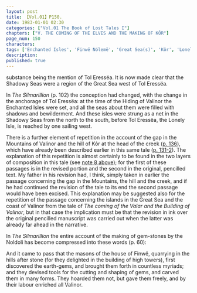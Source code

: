 ```yaml
---
layout: post
title: 【Vol.01】P150.
date: 1983-01-01 02:30
categories: ["Vol.01 The Book of Lost Tales I"]
chapters: ["V. THE COMING OF THE ELVES AND THE MAKING OF KÔR"]
page_num: 150
characters: 
tags: ['Enchanted Isles', 'Finwë Nólemë', 'Great Sea(s)', 'Kôr', 'Lonely Island', 'Lonely Isle', 'Mountains of Valinor', 'Noldoli']
description: 
published: true
---
```


<p style="text-indent: 0;">
substance being the mention of Tol Eressëa. It is now made clear that the Shadowy Seas were a region of the Great Sea west of Tol Eressëa.
</p>

In <I>The Silmarillion</I> (p. 102) the conception had changed, with the change in the anchorage of Tol Eressëa: at the time of the Hiding of Valinor the Enchanted Isles were set, and all the seas about them were filled with shadows and bewilderment. And these isles were strung as a net in the Shadowy Seas from the north to the south, before Tol Eressëa, the Lonely Isle, is reached by one sailing west.

There is a further element of repetition in the account of the gap in the Mountains of Valinor and the hill of Kôr at the head of the creek ([p. 136]({{site.baseurl}}/vol01-p146)), which have already been described earlier in this same tale ([p. 131-2]({{site.baseurl}}/vol01-p131)). The explanation of this repetition is almost certainly to be found in the two layers of composition in this tale (see [note 8 above]({{site.baseurl}}/vol01-p140)); for the first of these passages is in the revised portion and the second in the original, pencilled text. My father in his revision had, I think, simply taken in earlier the passage concerning the gap in the Mountains, the hill and the creek, and if he had continued the revision of the tale to its end the second passage would have been excised. This explanation may be suggested also for the repetition of the passage concerning the islands in the Great Sea and the coast of Valinor from the tale of <I>The coming of the Valar and the Building of Valinor</I>, but in that case the implication must be that the revision in ink over the original pencilled manuscript was carried out when the latter was already far ahead in the narrative.

In <I>The Silmarillion</I> the entire account of the making of gem-stones by the Noldoli has become compressed into these words (p. 60):

And it came to pass that the masons of the house of Finwë, quarrying in the hills after stone (for they delighted in the building of high towers), first discovered the earth-gems, and brought them forth in countless myriads; and they devised tools for the cutting and shaping of gems, and carved them in many forms. They hoarded them not, but gave them freely, and by their labour enriched all Valinor.

